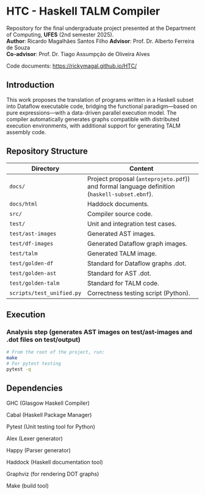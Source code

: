 # HTC - Haskell TALM Compiler

Repository for the final undergraduate project presented at the Department of Computing, **UFES** (2nd semester 2025).  
**Author**: Ricardo Magalhães Santos Filho
**Advisor**: Prof. Dr. Alberto Ferreira de Souza  
**Co-advisor**: Prof. Dr. Tiago Assumpção de Oliveira Alves

Code documents: https://rickymagal.github.io/HTC/

## Introduction

This work proposes the translation of programs written in a Haskell subset into Dataflow executable code, bridging the functional paradigm—based on pure expressions—with a data-driven parallel execution model. The compiler automatically generates graphs compatible with distributed execution environments, with additional support for generating TALM assembly code.

## Repository Structure

| Directory         | Content                                                                                                                   |
|-------------------|---------------------------------------------------------------------------------------------------------------------------|
| `docs/`           | Project proposal (`anteprojeto.pdf`)) and formal language definition (`haskell-subset.ebnf`).                             |
| `docs/html`           | Haddock documents.                             |
| `src/`            | Compiler source code.                                                                                                     |
| `test/`           | Unit and integration test cases.                                                                                          |
| `test/ast-images` | Generated AST images.                                                                                                     |
| `test/df-images`  | Generated Dataflow graph images.                                                                                          |
| `test/talm`       | Generated TALM image.                                                                                                     |
| `test/golden-df`  | Standard for Dataflow graphs .dot.                                                                                          |
| `test/golden-ast`  | Standard for AST .dot.                                                                                          |
| `test/golden-talm`  | Standard for TALM code.                                                                                          |
| `scripts/test_unified.py`  | Correctness testing script (Python).                                                                                          |

## Execution

### Analysis step (generates AST images on test/ast-images and .dot files on test/output)


```bash
# From the root of the project, run:
make
# For pytest testing
pytest -q
```

## Dependencies

GHC (Glasgow Haskell Compiler)

Cabal (Haskell Package Manager)

Pytest (Unit testing tool for Python)

Alex (Lexer generator)

Happy (Parser generator)

Haddock (Haskell documentation tool)

Graphviz (for rendering DOT graphs)

Make (build tool)
